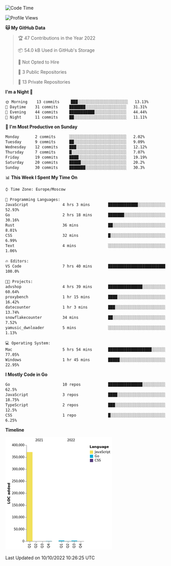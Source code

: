 <!--START_SECTION:waka-->
![Code Time](http://img.shields.io/badge/Code%20Time-424%20hrs%2030%20mins-blue)

![Profile Views](http://img.shields.io/badge/Profile%20Views-0-blue)

**🐱 My GitHub Data** 

> 🏆 47 Contributions in the Year 2022
 > 
> 📦 54.0 kB Used in GitHub's Storage 
 > 
> 🚫 Not Opted to Hire
 > 
> 📜 3 Public Repositories 
 > 
> 🔑 13 Private Repositories  
 > 
**I'm a Night 🦉** 

```text
🌞 Morning    13 commits     ███░░░░░░░░░░░░░░░░░░░░░░   13.13% 
🌆 Daytime    31 commits     ███████░░░░░░░░░░░░░░░░░░   31.31% 
🌃 Evening    44 commits     ███████████░░░░░░░░░░░░░░   44.44% 
🌙 Night      11 commits     ██░░░░░░░░░░░░░░░░░░░░░░░   11.11%

```
📅 **I'm Most Productive on Sunday** 

```text
Monday       2 commits      ░░░░░░░░░░░░░░░░░░░░░░░░░   2.02% 
Tuesday      9 commits      ██░░░░░░░░░░░░░░░░░░░░░░░   9.09% 
Wednesday    12 commits     ███░░░░░░░░░░░░░░░░░░░░░░   12.12% 
Thursday     7 commits      █░░░░░░░░░░░░░░░░░░░░░░░░   7.07% 
Friday       19 commits     ████░░░░░░░░░░░░░░░░░░░░░   19.19% 
Saturday     20 commits     █████░░░░░░░░░░░░░░░░░░░░   20.2% 
Sunday       30 commits     ███████░░░░░░░░░░░░░░░░░░   30.3%

```


📊 **This Week I Spent My Time On** 

```text
⌚︎ Time Zone: Europe/Moscow

💬 Programming Languages: 
JavaScript               4 hrs 3 mins        █████████████░░░░░░░░░░░░   52.93% 
Go                       2 hrs 18 mins       ███████░░░░░░░░░░░░░░░░░░   30.16% 
Rust                     36 mins             ██░░░░░░░░░░░░░░░░░░░░░░░   8.01% 
CSS                      32 mins             █░░░░░░░░░░░░░░░░░░░░░░░░   6.99% 
Text                     4 mins              ░░░░░░░░░░░░░░░░░░░░░░░░░   1.06%

🔥 Editors: 
VS Code                  7 hrs 40 mins       █████████████████████████   100.0%

🐱‍💻 Projects: 
advshop                  4 hrs 39 mins       ███████████████░░░░░░░░░░   60.64% 
proxybench               1 hr 15 mins        ████░░░░░░░░░░░░░░░░░░░░░   16.42% 
datecounter              1 hr 3 mins         ███░░░░░░░░░░░░░░░░░░░░░░   13.74% 
snowflakecounter         34 mins             ██░░░░░░░░░░░░░░░░░░░░░░░   7.52% 
yamusic_dwnloader        5 mins              ░░░░░░░░░░░░░░░░░░░░░░░░░   1.13%

💻 Operating System: 
Mac                      5 hrs 54 mins       ███████████████████░░░░░░   77.05% 
Windows                  1 hr 45 mins        █████░░░░░░░░░░░░░░░░░░░░   22.95%

```

**I Mostly Code in Go** 

```text
Go                       10 repos            ███████████████░░░░░░░░░░   62.5% 
JavaScript               3 repos             ████░░░░░░░░░░░░░░░░░░░░░   18.75% 
TypeScript               2 repos             ███░░░░░░░░░░░░░░░░░░░░░░   12.5% 
CSS                      1 repo              █░░░░░░░░░░░░░░░░░░░░░░░░   6.25%

```


**Timeline**

![Chart not found](https://raw.githubusercontent.com/jeezft/jeezft/main/charts/bar_graph.png) 


 Last Updated on 10/10/2022 10:26:25 UTC
<!--END_SECTION:waka-->
